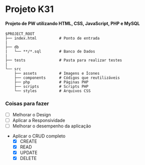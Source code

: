 # Projeto K31

#### Projeto de PW utilizando HTML, CSS, JavaScript, PHP e MySQL

```
$PROJECT_ROOT
├── index.html          # Ponto de entrada
|
├── db
|   └── **/*.sql        # Banco de Dados
|
├── tests               # Pasta para realizar testes
|
└── src
    ├── assets          # Imagens e Ícones
    ├── components      # Códigos que reutilizáveis
    ├── php             # Páginas PHP
    ├── scripts         # Scripts PHP
    └── styles          # Arquivos CSS
```

### Coisas para fazer

- [ ] Melhorar o Design
- [ ] Aplicar a Responsividade
- [ ] Melhorar o desempenho da aplicação
- Aplicar o CRUD completo
  - [x] CREATE
  - [x] READ
  - [x] UPDATE
  - [x] DELETE
